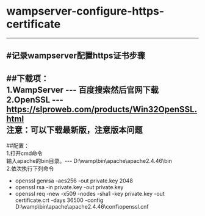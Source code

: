 # wampserver-configure-https-certificate
-----------------------------------------
#记录wampserver配置https证书步骤
-------------------------------------------------------------------------------
##下载项：  
1.WampServer --- 百度搜索然后官网下载  
2.OpenSSL --- https://slproweb.com/products/Win32OpenSSL.html  
注意：可以下载最新版，注意版本问题  
-------------------------------------------------------------------------------
##配置：  
1.打开cmd命令  
  输入apache的bin目录。--- D:\wamp\bin\apache\apache2.4.46\bin  
2.依次执行下列命令  
  - openssl genrsa -aes256 -out private.key 2048  
  - openssl rsa -in private.key -out private.key  
  - openssl req -new -x509 -nodes -sha1 -key private.key -out certificate.crt -days 36500 -config D:\wamp\bin\apache\apache2.4.46\conf\openssl.cnf  
 
